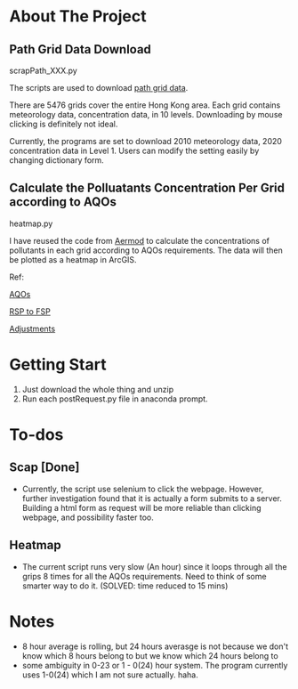 # About The Project
## Path Grid Data Download
scrapPath_XXX.py

The scripts are used to download [path grid data](https://path.epd.gov.hk/).

There are 5476 grids cover the entire Hong Kong area. Each grid contains meteorology data, concentration data, in 10 levels. Downloading by mouse clicking is definitely not ideal.

Currently, the programs are set to download 2010 meteorology data, 2020 concentration data in Level 1. Users can modify the setting easily by changing dictionary form.

## Calculate the Polluatants Concentration Per Grid according to AQOs
heatmap.py

I have reused the code from [Aermod](https://github.com/mottJohn/AERMOD) to calculate the concentrations of pollutants in each grid according to AQOs requirements. The data will then be plotted as a heatmap in ArcGIS.

Ref:

[AQOs](https://www.epd.gov.hk/epd/english/environmentinhk/air/air_quality_objectives/air_quality_objectives.html)

[RSP to FSP](https://www.epd.gov.hk/epd/english/environmentinhk/air/guide_ref/guide_aqa_model_g5.html)

[Adjustments](https://www.epd.gov.hk/epd/english/environmentinhk/air/guide_ref/guide_aqa_model_g1.html)


# Getting Start
1. Just download the whole thing and unzip
2. Run each postRequest.py file in anaconda prompt.

# To-dos
## Scap [Done]
* Currently, the script use selenium to click the webpage. However, further investigation found that it is actually a form submits to a server. Building a html form as request will be more reliable than clicking webpage, and possibility faster too. 

## Heatmap
* The current script runs very slow (An hour) since it loops through all the grips 8 times for all the AQOs requirements. Need to think of some smarter way to do it. (SOLVED: time reduced to 15 mins)

# Notes
* 8 hour average is rolling, but 24 hours averasge is not because we don't know which 8 hours belong to but we know which 24 hours belong to
* some ambiguity in 0-23 or 1 - 0(24) hour system. The program currently uses 1-0(24) which I am not sure actually. haha.